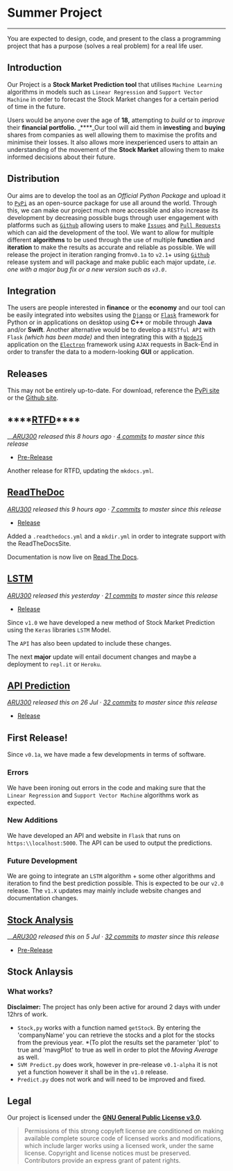 # Summer Project

---
  You are expected to design, code, and present to the class a programming
  project that has a purpose (solves a real problem) for a real life user.

## Introduction

Our Project is a **Stock Market Prediction tool** that utilises `Machine Learning` algorithms in models such as `Linear Regression` and `Support Vector Machine` in order to forecast the Stock Market changes for a certain period of time in the future.   
  
Users would be anyone over the age of **18,** attempting to _build_ or to _improve_ their **financial portfolio.** _****_Our tool will aid them in **investing** and **buying** shares from companies as well allowing them to maximise the profits and minimise their losses. It also allows more inexperienced users to attain an understanding of the movement of the **Stock Market** allowing them to make informed decisions about their future.

## Distribution

Our aims are to develop the tool as an _Official Python Package_ and upload it to [`PyPi`](https://pypi.org/) as an open-source package for use all around the world. Through this, we can make our project much more accessible and also increase its development by decreasing possible bugs through user engagement with platforms such as [`Github`](https://github.com/) allowing users to make [`Issues`](https://github.com/ARU300/SummerProject/issues) and [`Pull Requests`](https://github.com/ARU300/SummerProject/pulls) which can aid the development of the tool. We want to allow for multiple different **algorithms** to be used through the use of multiple **function** and **iteration** to make the results as accurate and reliable as possible. We will release the project in iteration ranging from`v0.1a` to `v2.1`+ using [`Github`](https://github.com/ARU300/SummerProject/releases) release system and will package and make public each major update, _i.e. one with  a major bug fix or a new version such as `v3.0.`_

## Integration

The users are people interested in **finance** or the **economy** and our tool can be easily integrated into websites using the [`Django`](https://www.djangoproject.com/)  or [`Flask`](https://flask.palletsprojects.com/en/1.1.x/) framework for Python or in applications on desktop using **C++** or mobile through **Java** and/or **Swift**. Another alternative would be to develop a `RESTful API` with `Flask` _\(which has been made\)_ and then integrating this with a [`NodeJS`](https://nodejs.org/en/) application on the [`Electron`](https://www.electronjs.org/) framework using `AJAX` requests in Back-End in order to transfer the data to a modern-looking **GUI** or application.

## Releases

This may not be entirely up-to-date. For download, reference the [PyPi site](https://pypi.org/project/Summer-Project/) or the [Github site](https://github.com/ARU300/SummerProject/releases).

## \*\*\*\*[RTFD](https://github.com/ARU300/SummerProject/releases/tag/v2.2a)\*\*\*\*

\_\_[_ARU300_](https://github.com/ARU300) _released this 8 hours ago ·_ [_4 commits_](https://github.com/ARU300/SummerProject/compare/v2.2a...master) _to master since this release_

* [Pre-Release](https://github.com/ARU300/SummerProject/commit/60ff49acceed82964c0e6351cc8b1c63307620b0)

 Another release for RTFD, updating the `mkdocs.yml`.


## [ReadTheDoc](https://github.com/ARU300/SummerProject/releases/tag/v2.1)

[_ARU300_](https://github.com/ARU300) _released this 9 hours ago ·_ [_7 commits_](https://github.com/ARU300/SummerProject/compare/v2.1...master) _to master since this release_

* [Release](https://github.com/ARU300/SummerProject/commit/0d4740826fbe26904b1ce0c8344eb5dbe418eeaf)

Added a `.readthedocs.yml` and a `mkdir.yml` in order to integrate support with the ReadTheDocsSite.

Documentation is now live on [Read The Docs](https://summerproj.readthedocs.io/en/master/).


##  [LSTM](https://github.com/ARU300/SummerProject/releases/tag/2.0)

 [_ARU300_](https://github.com/ARU300) _released this yesterday ·_ [_21 commits_](https://github.com/ARU300/SummerProject/compare/2.0...master) _to master since this release_

* [Release](https://github.com/ARU300/SummerProject/commit/fd1ded4debf9277d065e2025c1ce42a43b8eb8df)

Since `v1.0` we have developed a new method of Stock Market Prediction using the `Keras` libraries `LSTM` Model.

The `API` has also been updated to include these changes.

The next **major** update will entail document changes and maybe a deployment to `repl.it` or `Heroku`.


##  [API Prediction](https://github.com/ARU300/SummerProject/releases/tag/v1.0)

[_ARU300_](https://github.com/ARU300) _released this on 26 Jul ·_ [_32 commits_](https://github.com/ARU300/SummerProject/compare/v1.0...master) _to master since this release_

* [Release](https://github.com/ARU300/SummerProject/commit/869a91b313fa1e39cce38c4b170807620e0cc216)

## First Release!

Since `v0.1a`, we have made a few developments in terms of software.

### Errors

We have been ironing out errors in the code and making sure that the `Linear Regression` and `Support Vector Machine` algorithms work as expected.

### New Additions

We have developed an API and website in `Flask` that runs on `https:\\localhost:5000`. The API can be used to output the predictions.

### Future Development

We are going to integrate an `LSTM` algorithm + some other algorithms and iteration to find the best prediction possible. This is expected to be our `v2.0` release. The `v1.X` updates may mainly include website changes and documentation changes.


## [Stock Analysis](https://github.com/ARU300/SummerProject/releases/tag/v1.0-alpha)

\_\_[_ARU300_](https://github.com/ARU300) _released this on 5 Jul ·_ [_32 commits_](https://github.com/ARU300/SummerProject/compare/v1.0-alpha...master) _to master since this release_

* [Pre-Release](https://github.com/ARU300/SummerProject/commit/869a91b313fa1e39cce38c4b170807620e0cc216)

## Stock Anlaysis

### What works?

**Disclaimer:** The project has only been active for around 2 days with under 12hrs of work.

* `Stock,py` works with a function named `getStock`. By entering the 'companyName' you can retrieve the stocks and a plot for the stocks from the previous year. \*\(To plot the results set the parameter 'plot' to true and 'mavgPlot' to true as well in order to plot the _Moving Average_ as well.
* `SVM Predict.py` does work, however in pre-release `v0.1-alpha` it is not yet a function however it shall be in the `v1.0` release.
* `Predict.py` does not work and will need to be improved and fixed.


## Legal

Our project is licensed under the [**GNU General Public License v3.0**](https://github.com/ARU300/SummerProject/blob/master/LICENSE)**.**

> Permissions of this strong copyleft license are conditioned on making available complete source code of licensed works and modifications, which include larger works using a licensed work, under the same license. Copyright and license notices must be preserved. Contributors provide an express grant of patent rights.

